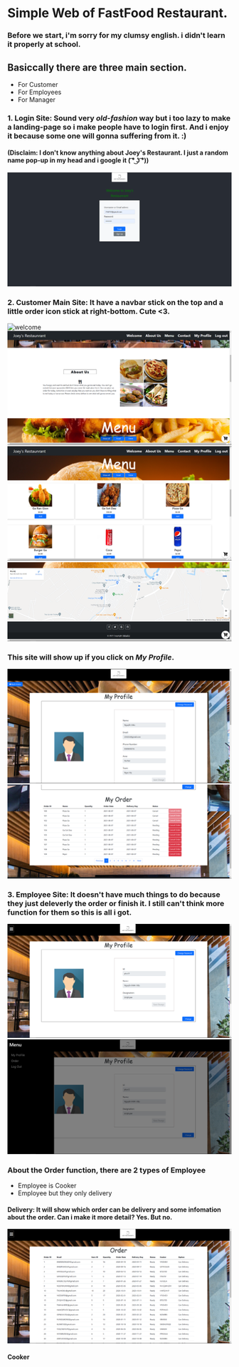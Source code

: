 # Simple Web of FastFood Restaurant.
### Before we start, i'm sorry for my clumsy english. i didn't learn it properly at school.
## Basiccally there are three main section.
  * For Customer
  * For Employees
  * For Manager
### 1. Login Site: Sound very *old-fashion* way but i too lazy to make a landing-page so i make people have to login first. And i enjoy it because some one will gonna suffering from it. :)
#### (Disclaim: I don't know anything about Joey's Restaurant. I just a random name pop-up in my head and i google it ( ͡° ͜ʖ ͡°))
![login](/ScreenShot/Customer/unknown.png)

### 2. Customer Main Site: It have a navbar stick on the top and a little order icon stick at right-bottom. Cute <3.
![welcome](/ScreenShot/Customer/welcome.png)
![aboutus](/ScreenShot/Customer/aboutus.png)
![menu](/ScreenShot/Customer/menu.png)
![contact](/ScreenShot/Customer/contact.png)
### This site will show up if you click on *My Profile*.
![myprofile](/ScreenShot/Customer/myprofile.png)
![myorder](/ScreenShot/Customer/myorder.png)

### 3. Employee Site: It doesn't have much things to do because they just deleverly the order or finish it. I still can't think more function for them so this is all i got.

![employeeFroflie](/ScreenShot/Employee/employeeProfile.png)
![employeemenu](/ScreenShot/Employee/menu.png)

### About the Order function, there are 2 types of Employee
  * Employee is Cooker
  * Employee but they only delivery
#### Delivery: It will show which order can be delivery and some infomation about the order. Can i make it more detail? Yes. But no.
![employeemenu](/ScreenShot/Employee/orderem.png)
#### Cooker

